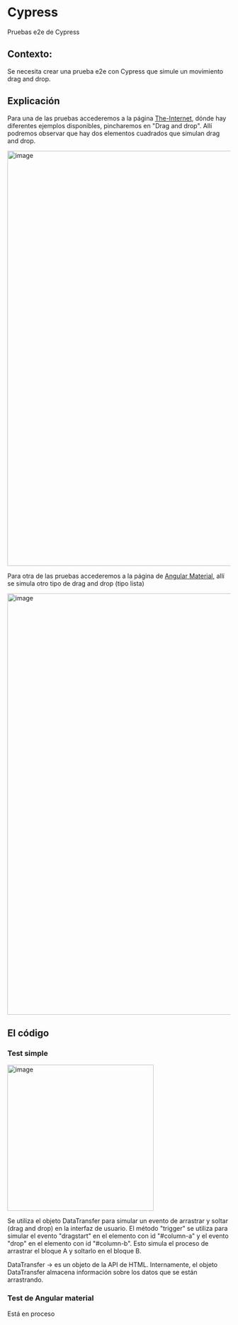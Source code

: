 # Cypress
Pruebas e2e de Cypress

## Contexto: 
Se necesita crear una prueba e2e con Cypress que simule un movimiento drag and drop.

## Explicación
Para una de las pruebas accederemos a la página [The-Internet](https://the-internet.herokuapp.com), dónde hay diferentes ejemplos disponibles, 
pincharemos en "Drag and drop".
Allí podremos observar que hay dos elementos cuadrados que simulan drag and drop.

<img width="938" alt="image" src="https://user-images.githubusercontent.com/102371536/213654373-9b7def14-59cc-4460-96ff-51d0b384aa4e.png">

Para otra de las pruebas accederemos a la página de [Angular Material](https://material.angular.io/cdk/drag-drop/overview#cdk-drag-drop-connected-sorting),
allí se simula otro tipo de drag and drop (tipo lista)

<img width="952" alt="image" src="https://user-images.githubusercontent.com/102371536/213705505-7fbd4ba1-8a99-448a-8039-5d15f0141b78.png">


## El código
### Test simple
<img width="330" alt="image" src="https://user-images.githubusercontent.com/102371536/213654645-077e2929-d640-4207-a6ed-f7b279dbd36f.png">

Se utiliza el objeto DataTransfer para simular un evento de arrastrar y soltar (drag and drop) 
en la interfaz de usuario. El método "trigger" se utiliza para simular el evento "dragstart" en 
el elemento con id "#column-a" y el evento "drop" en el elemento con id "#column-b". Esto simula 
el proceso de arrastrar el bloque A y soltarlo en el bloque B.

DataTransfer → es un objeto de la API de HTML. Internamente, el objeto DataTransfer almacena 
información sobre los datos que se están arrastrando.

### Test de Angular material
Está en proceso
